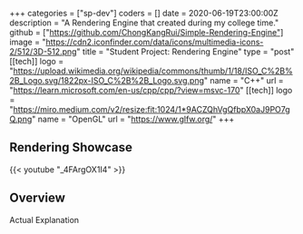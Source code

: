 +++
categories = ["sp-dev"]
coders = []
date = 2020-06-19T23:00:00Z
description = "A Rendering Engine that created during my college time."
github = ["https://github.com/ChongKangRui/Simple-Rendering-Engine"]
image = "https://cdn2.iconfinder.com/data/icons/multimedia-icons-2/512/3D-512.png"
title = "Student Project: Rendering Engine"
type = "post"
[[tech]]
logo = "https://upload.wikimedia.org/wikipedia/commons/thumb/1/18/ISO_C%2B%2B_Logo.svg/1822px-ISO_C%2B%2B_Logo.svg.png"
name = "C++"
url = "https://learn.microsoft.com/en-us/cpp/cpp/?view=msvc-170"
[[tech]]
logo = "https://miro.medium.com/v2/resize:fit:1024/1*9ACZQhVgQfbpX0aJ9PO7gQ.png"
name = "OpenGL"
url = "https://www.glfw.org/"
+++

## Rendering Showcase

{{< youtube "_4FArgOX1I4" >}}

## Overview

Actual Explanation
